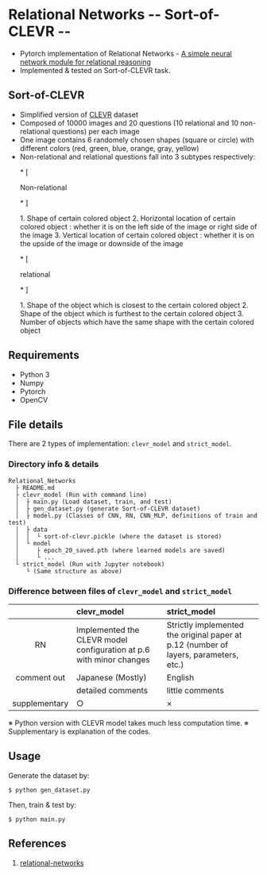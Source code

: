 # Relational Networks -- Sort-of-CLEVR --
+ Pytorch implementation of Relational Networks - [A simple neural network module for relational reasoning](https://arxiv.org/abs/1706.01427)  
+ Implemented & tested on Sort-of-CLEVR task.

## Sort-of-CLEVR
+ Simplified version of [CLEVR](http://cs.stanford.edu/people/jcjohns/clevr/) dataset
+ Composed of 10000 images and 20 questions (10 relational and 10 non-relational questions) per each image
+ One image contains 6 randomely chosen shapes (square or circle) with different colors (red, green, blue, orange, gray, yellow)
+ Non-relational and relational questions fall into 3 subtypes respectively:
	<p>* [</p> Non-relational <p>* ]</p>
	1. Shape of certain colored object
	2. Horizontal location of certain colored object : whether it is on the left side of the image or right side of the image
	3. Vertical location of certain colored object : whether it is on the upside of the image or downside of the image
	<br>
	<p>* [</p> relational <p>* ]</p>
	1. Shape of the object which is closest to the certain colored object
	2. Shape of the object which is furthest to the certain colored object
	3. Number of objects which have the same shape with the certain colored object


## Requirements
+ Python 3
+ Numpy
+ Pytorch
+ OpenCV


## File details
There are 2 types of implementation: ```clevr_model``` and ```strict_model```.

### Directory info & details
```
Relational_Networks
  ├ README.md
  ├ clevr_model (Run with command line)
  │  ├ main.py (Load dataset, train, and test)
  │  ├ gen_dataset.py (generate Sort-of-CLEVR dataset)
  │  ├ model.py (Classes of CNN, RN, CNN_MLP, definitions of train and test)
  │  ├ data
  │  │  └ sort-of-clevr.pickle (where the dataset is stored)
  │  └ model
  │     ├ epoch_20_saved.pth (where learned models are saved)
  │     └ ...
  └ strict_model (Run with Jupyter notebook)
     └ (Same structure as above)
```


### Difference between files of ```clevr_model``` and ```strict_model```

|   | clevr_model | strict_model |
|:-------------:|:----------------------|:---------------------- |
| RN | Implemented the CLEVR model configuration at p.6 with minor changes | Strictly implemented the original paper at p.12 (number of layers, parameters, etc.) |
| comment out | Japanese (Mostly) | English |
|   | detailed comments | little comments |
| supplementary  | ○ | × |

※ Python version with CLEVR model takes much less computation time.
※ Supplementary is explanation of the codes.


## Usage
Generate the dataset by:

```
$ python gen_dataset.py
```

Then, train & test by:

```
$ python main.py
```


## References
1. [relational-networks](https://github.com/kimhc6028/relational-networks)

